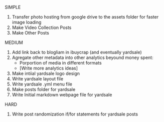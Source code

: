 SIMPLE
1. Transfer photo hosting from google drive to the assets folder for faster image loading
2. Make Video Collection Posts
3. Make Other Posts

MEDIUM
1. Add link back to blogliam in ibuycrap (and eventually yardsale)
2. Agregate other metadata into other analytics beyound money spent:
    - Porportion of media in different formats
    - [Write more analytics ideas]
3. Make intiial yardsale logo design
4. Write yardsale layout file
5. Write yardsale .yml menu file
6. Make posts folder for yardsale
7. Write Initial markdown webpage file for yardsale

HARD
1. Write post randomization if/for statements for yardsale posts
